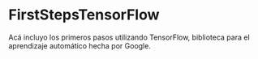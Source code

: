 # FirstStepsTensorFlow
Acá incluyo los primeros pasos utilizando TensorFlow, biblioteca para el aprendizaje automático hecha por Google.
